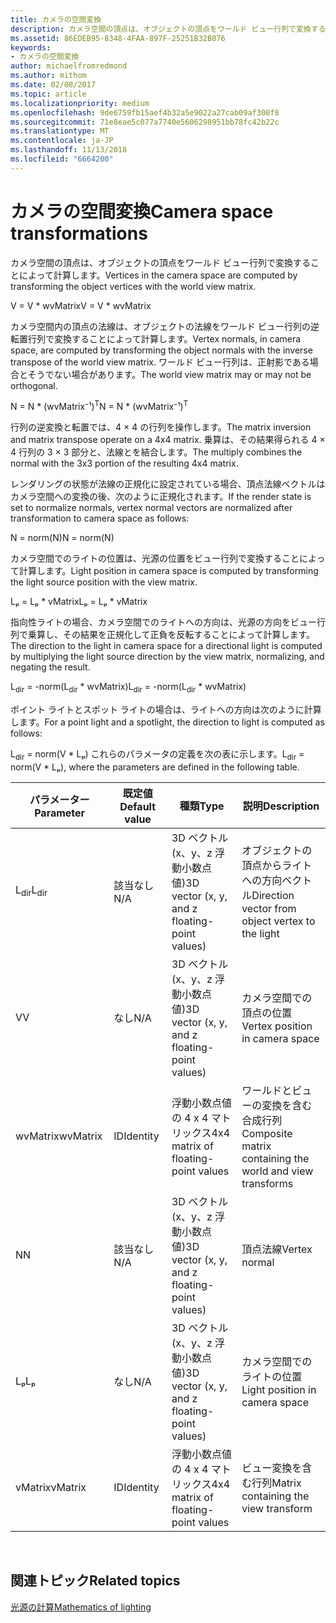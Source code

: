 ```yaml
---
title: カメラの空間変換
description: カメラ空間の頂点は、オブジェクトの頂点をワールド ビュー行列で変換することによって計算します。
ms.assetid: 86EDEB95-8348-4FAA-897F-25251B32B076
keywords:
- カメラの空間変換
author: michaelfromredmond
ms.author: mithom
ms.date: 02/08/2017
ms.topic: article
ms.localizationpriority: medium
ms.openlocfilehash: 9de6759fb15aef4b32a5e9022a27cab09af300f8
ms.sourcegitcommit: 71e8eae5c077a7740e5606298951bb78fc42b22c
ms.translationtype: MT
ms.contentlocale: ja-JP
ms.lasthandoff: 11/13/2018
ms.locfileid: "6664200"
---
```

# <a name="camera-space-transformations"></a><span data-ttu-id="44e01-104">カメラの空間変換</span><span class="sxs-lookup"><span data-stu-id="44e01-104">Camera space transformations</span></span>


<span data-ttu-id="44e01-105">カメラ空間の頂点は、オブジェクトの頂点をワールド ビュー行列で変換することによって計算します。</span><span class="sxs-lookup"><span data-stu-id="44e01-105">Vertices in the camera space are computed by transforming the object vertices with the world view matrix.</span></span>

<span data-ttu-id="44e01-106">V = V \* wvMatrix</span><span class="sxs-lookup"><span data-stu-id="44e01-106">V = V \* wvMatrix</span></span>

<span data-ttu-id="44e01-107">カメラ空間内の頂点の法線は、オブジェクトの法線をワールド ビュー行列の逆転置行列で変換することによって計算します。</span><span class="sxs-lookup"><span data-stu-id="44e01-107">Vertex normals, in camera space, are computed by transforming the object normals with the inverse transpose of the world view matrix.</span></span> <span data-ttu-id="44e01-108">ワールド ビュー行列は、正射影である場合とそうでない場合があります。</span><span class="sxs-lookup"><span data-stu-id="44e01-108">The world view matrix may or may not be orthogonal.</span></span>

<span data-ttu-id="44e01-109">N = N \* (wvMatrix⁻¹)<sup>T</sup></span><span class="sxs-lookup"><span data-stu-id="44e01-109">N = N \* (wvMatrix⁻¹)<sup>T</sup></span></span>

<span data-ttu-id="44e01-110">行列の逆変換と転置では、4 × 4 の行列を操作します。</span><span class="sxs-lookup"><span data-stu-id="44e01-110">The matrix inversion and matrix transpose operate on a 4x4 matrix.</span></span> <span data-ttu-id="44e01-111">乗算は、その結果得られる 4 × 4 行列の 3 × 3 部分と、法線とを結合します。</span><span class="sxs-lookup"><span data-stu-id="44e01-111">The multiply combines the normal with the 3x3 portion of the resulting 4x4 matrix.</span></span>

<span data-ttu-id="44e01-112">レンダリングの状態が法線の正規化に設定されている場合、頂点法線ベクトルはカメラ空間への変換の後、次のように正規化されます。</span><span class="sxs-lookup"><span data-stu-id="44e01-112">If the render state is set to normalize normals, vertex normal vectors are normalized after transformation to camera space as follows:</span></span>

<span data-ttu-id="44e01-113">N = norm(N)</span><span class="sxs-lookup"><span data-stu-id="44e01-113">N = norm(N)</span></span>

<span data-ttu-id="44e01-114">カメラ空間でのライトの位置は、光源の位置をビュー行列で変換することによって計算します。</span><span class="sxs-lookup"><span data-stu-id="44e01-114">Light position in camera space is computed by transforming the light source position with the view matrix.</span></span>

<span data-ttu-id="44e01-115">Lₚ = Lₚ \* vMatrix</span><span class="sxs-lookup"><span data-stu-id="44e01-115">Lₚ = Lₚ \* vMatrix</span></span>

<span data-ttu-id="44e01-116">指向性ライトの場合、カメラ空間でのライトへの方向は、光源の方向をビュー行列で乗算し、その結果を正規化して正負を反転することによって計算します。</span><span class="sxs-lookup"><span data-stu-id="44e01-116">The direction to the light in camera space for a directional light is computed by multiplying the light source direction by the view matrix, normalizing, and negating the result.</span></span>

<span data-ttu-id="44e01-117">L<sub>dir</sub> = -norm(L<sub>dir</sub> \* wvMatrix)</span><span class="sxs-lookup"><span data-stu-id="44e01-117">L<sub>dir</sub> = -norm(L<sub>dir</sub> \* wvMatrix)</span></span>

<span data-ttu-id="44e01-118">ポイント ライトとスポット ライトの場合は、ライトへの方向は次のように計算します。</span><span class="sxs-lookup"><span data-stu-id="44e01-118">For a point light and a spotlight, the direction to light is computed as follows:</span></span>

<span data-ttu-id="44e01-119">L<sub>dir</sub> = norm(V \* Lₚ) これらのパラメータの定義を次の表に示します。</span><span class="sxs-lookup"><span data-stu-id="44e01-119">L<sub>dir</sub> = norm(V \* Lₚ), where the parameters are defined in the following table.</span></span>

| <span data-ttu-id="44e01-120">パラメーター</span><span class="sxs-lookup"><span data-stu-id="44e01-120">Parameter</span></span>       | <span data-ttu-id="44e01-121">既定値</span><span class="sxs-lookup"><span data-stu-id="44e01-121">Default value</span></span> | <span data-ttu-id="44e01-122">種類</span><span class="sxs-lookup"><span data-stu-id="44e01-122">Type</span></span>                                          | <span data-ttu-id="44e01-123">説明</span><span class="sxs-lookup"><span data-stu-id="44e01-123">Description</span></span>                                               |
|-----------------|---------------|-----------------------------------------------|-----------------------------------------------------------|
| <span data-ttu-id="44e01-124">L<sub>dir</sub></span><span class="sxs-lookup"><span data-stu-id="44e01-124">L<sub>dir</sub></span></span> | <span data-ttu-id="44e01-125">該当なし</span><span class="sxs-lookup"><span data-stu-id="44e01-125">N/A</span></span>           | <span data-ttu-id="44e01-126">3D ベクトル (x、y、z 浮動小数点値)</span><span class="sxs-lookup"><span data-stu-id="44e01-126">3D vector (x, y, and z floating-point values)</span></span> | <span data-ttu-id="44e01-127">オブジェクトの頂点からライトへの方向ベクトル</span><span class="sxs-lookup"><span data-stu-id="44e01-127">Direction vector from object vertex to the light</span></span>          |
| <span data-ttu-id="44e01-128">V</span><span class="sxs-lookup"><span data-stu-id="44e01-128">V</span></span>               | <span data-ttu-id="44e01-129">なし</span><span class="sxs-lookup"><span data-stu-id="44e01-129">N/A</span></span>           | <span data-ttu-id="44e01-130">3D ベクトル (x、y、z 浮動小数点値)</span><span class="sxs-lookup"><span data-stu-id="44e01-130">3D vector (x, y, and z floating-point values)</span></span> | <span data-ttu-id="44e01-131">カメラ空間での頂点の位置</span><span class="sxs-lookup"><span data-stu-id="44e01-131">Vertex position in camera space</span></span>                           |
| <span data-ttu-id="44e01-132">wvMatrix</span><span class="sxs-lookup"><span data-stu-id="44e01-132">wvMatrix</span></span>        | <span data-ttu-id="44e01-133">ID</span><span class="sxs-lookup"><span data-stu-id="44e01-133">Identity</span></span>      | <span data-ttu-id="44e01-134">浮動小数点値の 4 x 4 マトリックス</span><span class="sxs-lookup"><span data-stu-id="44e01-134">4x4 matrix of floating-point values</span></span>           | <span data-ttu-id="44e01-135">ワールドとビューの変換を含む合成行列</span><span class="sxs-lookup"><span data-stu-id="44e01-135">Composite matrix containing the world and view transforms</span></span> |
| <span data-ttu-id="44e01-136">N</span><span class="sxs-lookup"><span data-stu-id="44e01-136">N</span></span>               | <span data-ttu-id="44e01-137">該当なし</span><span class="sxs-lookup"><span data-stu-id="44e01-137">N/A</span></span>           | <span data-ttu-id="44e01-138">3D ベクトル (x、y、z 浮動小数点値)</span><span class="sxs-lookup"><span data-stu-id="44e01-138">3D vector (x, y, and z floating-point values)</span></span> | <span data-ttu-id="44e01-139">頂点法線</span><span class="sxs-lookup"><span data-stu-id="44e01-139">Vertex normal</span></span>                                             |
| <span data-ttu-id="44e01-140">Lₚ</span><span class="sxs-lookup"><span data-stu-id="44e01-140">Lₚ</span></span>              | <span data-ttu-id="44e01-141">なし</span><span class="sxs-lookup"><span data-stu-id="44e01-141">N/A</span></span>           | <span data-ttu-id="44e01-142">3D ベクトル (x、y、z 浮動小数点値)</span><span class="sxs-lookup"><span data-stu-id="44e01-142">3D vector (x, y, and z floating-point values)</span></span> | <span data-ttu-id="44e01-143">カメラ空間でのライトの位置</span><span class="sxs-lookup"><span data-stu-id="44e01-143">Light position in camera space</span></span>                            |
| <span data-ttu-id="44e01-144">vMatrix</span><span class="sxs-lookup"><span data-stu-id="44e01-144">vMatrix</span></span>         | <span data-ttu-id="44e01-145">ID</span><span class="sxs-lookup"><span data-stu-id="44e01-145">Identity</span></span>      | <span data-ttu-id="44e01-146">浮動小数点値の 4 x 4 マトリックス</span><span class="sxs-lookup"><span data-stu-id="44e01-146">4x4 matrix of floating-point values</span></span>           | <span data-ttu-id="44e01-147">ビュー変換を含む行列</span><span class="sxs-lookup"><span data-stu-id="44e01-147">Matrix containing the view transform</span></span>                      |

 

## <a name="span-idrelated-topicsspanrelated-topics"></a><span data-ttu-id="44e01-148"><span id="related-topics"></span>関連トピック</span><span class="sxs-lookup"><span data-stu-id="44e01-148"><span id="related-topics"></span>Related topics</span></span>


[<span data-ttu-id="44e01-149">光源の計算</span><span class="sxs-lookup"><span data-stu-id="44e01-149">Mathematics of lighting</span></span>](mathematics-of-lighting.md)

 

 




